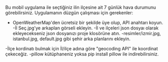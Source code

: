 Bu mobil uygulama ile seçtiğiniz ilin ilçesine ait 7 günlük hava durumunu görebilirsiniz.
Uygulamanın düzgün çalışması için gerekenler:
- OpenWeatherMap'den ücretsiz bir şekilde üye olup, API anahtarı koyun.
-İl Seç.jpg'ye arkaplan görseli ekleyin.
-İl ve ilçeleri json dosyaı olarak ekleyecekseniz json dosyanızı proje klosörüne atın.
-resimler/izmir.jpg, istanbul.jpg, default.jpg gibi şehir arka planlarını ekleyin.

-İlçe kordinatı bulmak için İl/ilçe adına göre "geocoding API" ile koordinat çekeceğiz.
-pillow kütüphaneniz yoksa pip install pillow ile indirebilirsiniz.

